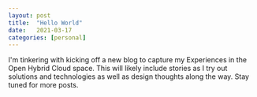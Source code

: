 ```yaml
---
layout: post
title:  "Hello World"
date:   2021-03-17
categories: [personal]
---
```

I'm tinkering with kicking off a new blog to capture my Experiences in the Open Hybrid Cloud space. This will likely include stories as I try out solutions and technologies as well as design thoughts along the way. Stay tuned for more posts.
